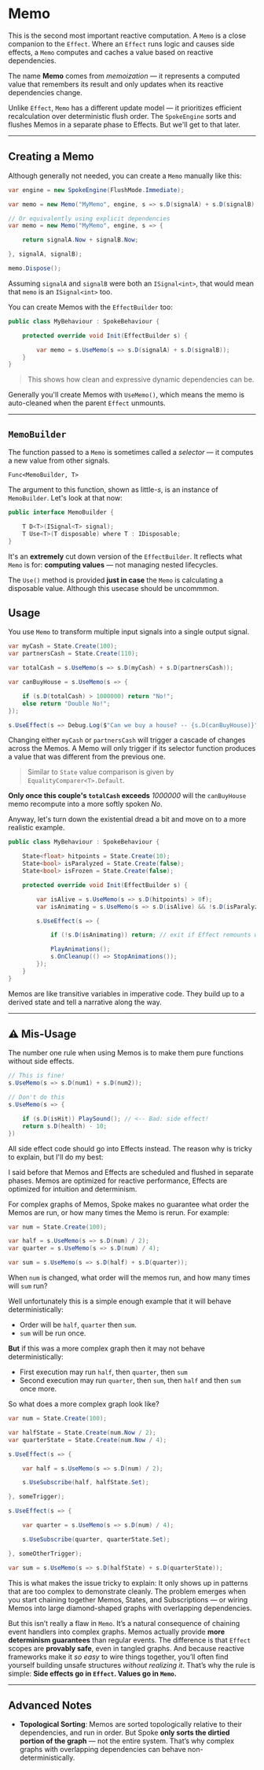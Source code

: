 # Memo

This is the second most important reactive computation. A `Memo` is a close companion to the `Effect`. Where an `Effect` runs logic and causes side effects, a `Memo` computes and caches a value based on reactive dependencies.

The name **Memo** comes from _memoization_ — it represents a computed value that remembers its result and only updates when its reactive dependencies change.

Unlike `Effect`, `Memo` has a different update model — it prioritizes efficient recalculation over deterministic flush order. The `SpokeEngine` sorts and flushes Memos in a separate phase to Effects. But we'll get to that later.

---

## Creating a Memo

Although generally not needed, you can create a `Memo` manually like this:

```csharp
var engine = new SpokeEngine(FlushMode.Immediate);

var memo = new Memo("MyMemo", engine, s => s.D(signalA) + s.D(signalB));

// Or equivalently using explicit dependencies
var memo = new Memo("MyMemo", engine, s => {

    return signalA.Now + signalB.Now;

}, signalA, signalB);

memo.Dispose();
```

Assuming `signalA` and `signalB` were both an `ISignal<int>`, that would mean that `memo` is an `ISignal<int>` too.

You can create Memos with the `EffectBuilder` too:

```csharp
public class MyBehaviour : SpokeBehaviour {

    protected override void Init(EffectBuilder s) {

        var memo = s.UseMemo(s => s.D(signalA) + s.D(signalB));
    }
}
```

> This shows how clean and expressive dynamic dependencies can be.

Generally you'll create Memos with `UseMemo()`, which means the memo is auto-cleaned when the parent `Effect` unmounts.

---

## `MemoBuilder`

The function passed to a `Memo` is sometimes called a _selector_ — it computes a new value from other signals.

`Func<MemoBuilder, T>`

The argument to this function, shown as little-_s_, is an instance of `MemoBuilder`. Let's look at that now:

```csharp
public interface MemoBuilder {

    T D<T>(ISignal<T> signal);
    T Use<T>(T disposable) where T : IDisposable;
}
```

It's an **extremely** cut down version of the `EffectBuilder`. It reflects what `Memo` is for: **computing values** — not managing nested lifecycles.

The `Use()` method is provided **just in case** the `Memo` is calculating a disposable value. Although this usecase should be uncommmon.

## Usage

You use `Memo` to transform multiple input signals into a single output signal.

```csharp
var myCash = State.Create(100);
var partnersCash = State.Create(110);

var totalCash = s.UseMemo(s => s.D(myCash) + s.D(partnersCash));

var canBuyHouse = s.UseMemo(s => {

    if (s.D(totalCash) > 1000000) return "No!";
    else return "Double No!";
});

s.UseEffect(s => Debug.Log($"Can we buy a house? -- {s.D(canBuyHouse)}"));
```

Changing either `myCash` or `partnersCash` will trigger a cascade of changes across the Memos. A Memo will only trigger if its selector function produces a value that was different from the previous one.

> Similar to `State` value comparison is given by `EqualityComparer<T>.Default`.

**Only once this couple's `totalCash` exceeds** _1000000_ will the `canBuyHouse` memo recompute into a more softly spoken _No_.

Anyway, let's turn down the existential dread a bit and move on to a more realistic example.

```csharp
public class MyBehaviour : SpokeBehaviour {

    State<float> hitpoints = State.Create(10);
    State<bool> isParalyzed = State.Create(false);
    State<bool> isFrozen = State.Create(false);

    protected override void Init(EffectBuilder s) {

        var isAlive = s.UseMemo(s => s.D(hitpoints) > 0f);
        var isAnimating = s.UseMemo(s => s.D(isAlive) && !s.D(isParalyzed) && !s.D(isFrozen));

        s.UseEffect(s => {

            if (!s.D(isAnimating)) return; // exit if Effect remounts with isAnimating.Now=false

            PlayAnimations();
            s.OnCleanup(() => StopAnimations());
        });
    }
}
```

Memos are like transitive variables in imperative code. They build up to a derived state and tell a narrative along the way.

---

## ⚠️ Mis-Usage

The number one rule when using Memos is to make them pure functions without side effects.

```csharp
// This is fine!
s.UseMemo(s => s.D(num1) + s.D(num2));

// Don't do this
s.UseMemo(s => {

    if (s.D(isHit)) PlaySound(); // <-- Bad: side effect!
    return s.D(health) - 10;
})
```

All side effect code should go into Effects instead. The reason why is tricky to explain, but I'll do my best:

I said before that Memos and Effects are scheduled and flushed in separate phases. Memos are optimized for reactive performance, Effects are optimized for intuition and determinism.

For complex graphs of Memos, Spoke makes no guarantee what order the Memos are run, or how many times the Memo is rerun. For example:

```csharp
var num = State.Create(100);

var half = s.UseMemo(s => s.D(num) / 2);
var quarter = s.UseMemo(s => s.D(num) / 4);

var sum = s.UseMemo(s => s.D(half) + s.D(quarter));
```

When `num` is changed, what order will the memos run, and how many times will `sum` run?

Well unfortunately this is a simple enough example that it will behave deterministically:

- Order will be `half`, `quarter` then `sum`.
- `sum` will be run once.

**But** if this was a more complex graph then it may not behave deterministically:

- First execution may run `half`, then `quarter`, then `sum`
- Second execution may run `quarter`, then `sum`, then `half` and then `sum` once more.

So what does a more complex graph look like?

```csharp
var num = State.Create(100);

var halfState = State.Create(num.Now / 2);
var quarterState = State.Create(num.Now / 4);

s.UseEffect(s => {

    var half = s.UseMemo(s => s.D(num) / 2);

    s.UseSubscribe(half, halfState.Set);

}, someTrigger);

s.UseEffect(s => {

    var quarter = s.UseMemo(s => s.D(num) / 4);

    s.UseSubscribe(quarter, quarterState.Set);

}, someOtherTrigger);

var sum = s.UseMemo(s => s.D(halfState) + s.D(quarterState));
```

This is what makes the issue tricky to explain:
It only shows up in patterns that are too complex to demonstrate cleanly.
The problem emerges when you start chaining together Memos, States, and Subscriptions — or wiring Memos into large diamond-shaped graphs with overlapping dependencies.

But this isn’t really a flaw in `Memo`.
It’s a natural consequence of chaining event handlers into complex graphs.
Memos actually provide **more determinism guarantees** than regular events.
The difference is that `Effect` scopes are **provably safe**, even in tangled graphs.
And because reactive frameworks make it _so easy_ to wire things together, you’ll often find yourself building unsafe structures _without realizing it_.
That’s why the rule is simple:
**Side effects go in `Effect`. Values go in `Memo`.**

---

## Advanced Notes

- **Topological Sorting**: Memos are sorted topologically relative to their dependencies, and run in order. But Spoke **only sorts the dirtied portion of the graph** — not the entire system. That’s why complex graphs with overlapping dependencies can behave non-deterministically.
